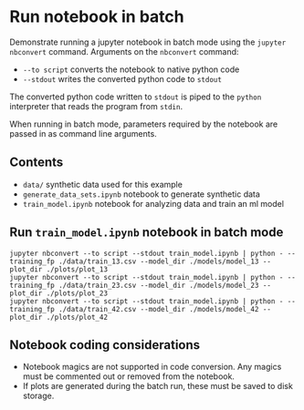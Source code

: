 # Run notebook in batch
Demonstrate running a jupyter notebook in batch mode using the `jupyter nbconvert` command. Arguments on the `nbconvert` command:
* `--to script` converts the notebook to native python code
* `--stdout` writes the converted python code to `stdout`

The converted python code written to `stdout` is piped to the `python` interpreter that reads the program from `stdin`.

When running in batch mode, parameters required by the notebook are passed in as command line arguments.

## Contents
* `data/` synthetic data used for this example
* `generate_data_sets.ipynb` notebook to generate synthetic data
* `train_model.ipynb` notebook for analyzing data and train an ml model

## Run `train_model.ipynb` notebook in batch mode
```
jupyter nbconvert --to script --stdout train_model.ipynb | python - --training_fp ./data/train_13.csv --model_dir ./models/model_13 --plot_dir ./plots/plot_13
jupyter nbconvert --to script --stdout train_model.ipynb | python - --training_fp ./data/train_23.csv --model_dir ./models/model_23 --plot_dir ./plots/plot_23
jupyter nbconvert --to script --stdout train_model.ipynb | python - --training_fp ./data/train_42.csv --model_dir ./models/model_42 --plot_dir ./plots/plot_42
```

## Notebook coding considerations
* Notebook magics are not supported in code conversion.  Any magics must be commented out or removed from the notebook.
* If plots are generated during the batch run, these must be saved to disk storage.

